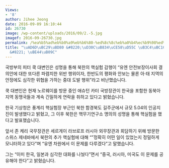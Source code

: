 ```yaml
---
Views:
- '8'
author: Jihee Jeong
date: 2016-09-09 16:10:44
id: 26730
image: /wp-content/uploads/2016/09/2.-5.jpg
imagef: 2016-09-26730.jpg
permalink: /%ea%b5%ad%eb%b0%a9%eb%b6%80-%ed%8c%8c%eb%a0%b4%ec%b9%98%ed%95%9c-%eb%8f%84%eb%b0%9c%ed%96%89%ec%9c%84-%eb%b9%84%eb%82%9c/
title: "\uAD6D\uBC29\uBD80 &#8220;\uD30C\uB834\uCE58\uD55C \uB3C4\uBC1C\uD589\uC704\
  &#8221; \uBE44\uB09C"
---
```


국방부의 피터 쿡 대변인은 성명을 통해 북한의 핵실험 감행이 &#8220;유엔 안전보장이사회 결의안에 대한 또다른 파렴치한 위반 행위이자, 한반도의 평화와 안보는 물론 아·태 지역의 안정에도 심각한 위협을 가하는 중대 도발 행위&#8221;라고 비난했습니다.

쿡 대변인은 현재 노르웨이를 방문 중인 애슈턴 카터 국방장관이 한국을 포함한 동북아 지역 동맹국들과 계속 긴밀하게 연락을 취하고 있다고 밝혔습니다.

한국 기상청은 풍계리 핵실험장 부근인 북한 함경북도 길주군에서 규모 5.04의 인공지진이 발생했다고 밝혔고, 그 이후 북한은 핵무기연구소 명의의 성명을 통해 핵실험을 했다고 발표했습니다.

앞서 존 케리 국무장관은 세르게이 라브로프 러시아 외무장관과 회담하기 위해 방문한 스위스 제네바에서 북한의 추가 핵실험에 대해 &#8220;&#8221;정확히 어떤 일이 있었는지 정밀하게 모니터하고 있다&#8221;며 &#8220;유엔 차원에서 이 문제를 다루겠다&#8221;고 말했습니다.

그는 &#8220;이미 한국, 일본과 심각한 대화를 나눴다&#8221;면서 &#8220;중국, 러시아, 미국도 이 문제를 공유해야 한다&#8221;고 밝혔습니다.